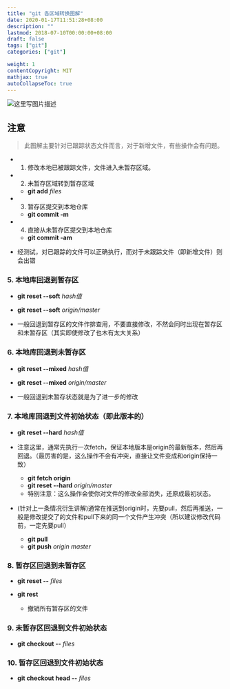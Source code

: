 ```yaml
---
title: "git 各区域转换图解"
date: 2020-01-17T11:51:28+08:00
description: ""
lastmod: 2018-07-10T00:00:00+08:00
draft: false
tags: ["git"]
categories: ["git"]

weight: 1
contentCopyright: MIT
mathjax: true
autoCollapseToc: true
---
```

![这里写图片描述](http://img.blog.csdn.net/20160920214513380)

## 注意
> 此图解主要针对已跟踪状态文件而言，对于新增文件，有些操作会有问题。
- 1. 修改本地已被跟踪文件，文件进入未暂存区域。

- 2. 未暂存区域转到暂存区域
  - **git add** *files*

- 3. 暂存区提交到本地仓库
  - **git commit -m** 

- 4. 直接从未暂存区提交到本地仓库
  - **git commit -am**

- 经测试，对已跟踪的文件可以正确执行，而对于未跟踪文件（即新增文件）则会出错

### 5. 本地库回退到暂存区
- **git reset --soft** *hash值*

- **git reset --soft** *origin/master*

- 一般回退到暂存区的文件作排查用，不要直接修改，不然会同时出现在暂存区和未暂存区（其实即使修改了也木有太大关系）

### 6. 本地库回退到未暂存区
- **git reset --mixed** *hash值*

- **git reset --mixed** *origin/master*

- 一般回退到未暂存状态就是为了进一步的修改

### 7. 本地库回退到文件初始状态（即此版本的）
- **git reset --hard** *hash值*

- 注意这里，通常先执行一次fetch，保证本地版本是origin的最新版本，然后再回退。（最厉害的是，这么操作不会有冲突，直接让文件变成和origin保持一致）  
  - **git fetch origin**
  - **git reset --hard** *origin/master*
  - 特别注意：这么操作会使你对文件的修改全部消失，还原成最初状态。
  
- (针对上一条情况衍生讲解)通常在推送到origin时，先要pull，然后再推送，一般是修改提交了的文件和pull下来的同一个文件产生冲突（所以建议修改代码前，一定先要pull）
  - **git pull**
  - **git push** *origin master*
  
### 8. 暂存区回退到未暂存区
- **git reset --** *files*

- **git rest**
  - 撤销所有暂存区的文件

### 9. 未暂存区回退到文件初始状态
- **git checkout --** *files*
  
### 10. 暂存区回退到文件初始状态
- **git checkout head --** *files*
 